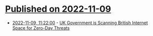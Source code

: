 # [Published on 2022-11-09](index.md)

* [2022-11-09, 11:22:00](https://soylentnews.org/article.pl?sid=22/11/08/153206&from=rss) - [UK Government is Scanning British Internet Space for Zero-Day Threats](https://soylentnews.org/article.pl?sid=22/11/08/153206&from=rss)
